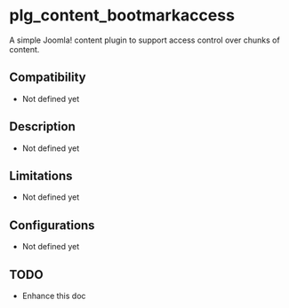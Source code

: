 # plg_content_bootmarkaccess

A simple Joomla! content plugin to support access control over chunks of content.

## Compatibility

* Not defined yet

## Description

* Not defined yet

## Limitations

* Not defined yet

## Configurations

* Not defined yet

## TODO

* Enhance this doc

